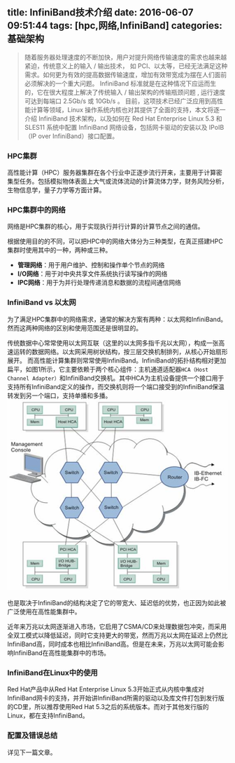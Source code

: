 title: InfiniBand技术介绍
date: 2016-06-07 09:51:44
tags: [hpc,网络,InfiniBand]
categories: 基础架构
---

> 随着服务器处理速度的不断加快，用户对提升网络传输速度的需求也越来越紧迫，传统意义上的输入 / 输出技术， 如 PCI、以太等，已经无法满足这种需求。如何更为有效的提高数据传输速度，增加有效带宽成为摆在人们面前必须解决的一个重大问题。 InfiniBand 标准就是在这种情况下应运而生的，它在很大程度上解决了传统输入 / 输出架构的传输瓶颈问题 , 运行速度可达到每端口 2.5Gb/s 或 10Gb/s 。 目前，这项技术已经广泛应用到高性能计算等领域，Linux 操作系统内核也对其提供了全面的支持，本文将逐一介绍 InfiniBand 技术架构，以及如何在 Red Hat Enterprise Linux 5.3 和 SLES11 系统中配置 InfiniBand 网络设备，包括网卡驱动的安装以及 IPoIB（IP over InfiniBand）接口配置。

<!-- more -->

### HPC集群
高性能计算（HPC）服务器集群在各个行业中正逐步流行开来，主要用于计算密集型任务。包括模拟物体表面上大气或流体流动的计算流体力学，财务风险分析，生物信息学，量子力学等方面计算。

### HPC集群中的网络
网络是HPC集群的核心，用于实现执行并行计算的计算节点之间的通信。

根据使用目的的不同，可以把HPC中的网络大体分为三种类型，在真正搭建HPC集群时使用其中的一种，两种或三种。

* **管理网络**：用于用户维护、控制和操作单个节点的网络
* **I/O网络**：用于对中央共享文件系统执行读写操作的网络
* **IPC网络**：用于为并行处理传递消息和数据的流程间通信网络

### InfiniBand vs 以太网
为了满足HPC集群中的网络需求，通常的解决方案有两种：以太网和InfiniBand。然而这两种网络的区别和使用范围还是很明显的。

传统数据中心常常使用以太网互联（这里的以太网多指千兆以太网），构成一张高速运转的数据网络。以太网采用树状结构，按三层交换机制排列，从核心开始扇形展开。
而高性能计算集群则常常使用InfiniBand。InfiniBand的拓扑结构相对更加扁平，如图1所示，它主要依赖于两个核心组件：主机通道适配器`HCA（Host Channel Adapter）`和InfiniBand交换机。其中HCA为主机设备提供一个接口用于支持所有InfiniBand定义的操作，而交换机则将一个端口接受到的InfiniBand保温转发到另一个端口，支持单播和多播。
![图1. InfiniBand拓扑结构](/uploads/images/2016/06/07/image001.jpg)

也是取决于InfiniBand的结构决定了它的带宽大、延迟低的优势，也正因为如此被广泛使用在高性能集群中。

近年来万兆以太网逐渐进入市场，它启用了CSMA/CD来处理数据包冲突，而采用全双工模式以降低延迟，同时它支持更大的带宽，然而万兆以太网在延迟上仍然比InfiniBand高，同时成本也相比InfiniBand高。但是在未来，万兆以太网可能会影响InfiniBand在高性能集群中的市场。

### InfiniBand在Linux中的使用
Red Hat产品中从Red Hat Enterprise Linux 5.3开始正式从内核中集成对InfiniBand网卡的支持，并开始讲InfiniBand所需的驱动以及库文件打包到发行版的CD里，所以推荐使用Red Hat 5.3之后的系统版本。而对于其他发行版的Linux，都在支持InfiniBand。

### 配置及错误总结

详见下一篇文章。

